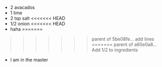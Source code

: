 * 2 avacados
* 1 lime
* 2 tsp salt
<<<<<<< HEAD
* 1/2 onion
<<<<<<< HEAD
* haha
=======
>>>>>>> parent of 5be08fe... add lines
=======
>>>>>>> parent of a60e0a8... Add 1/2 to ingredients
* I am in the master

